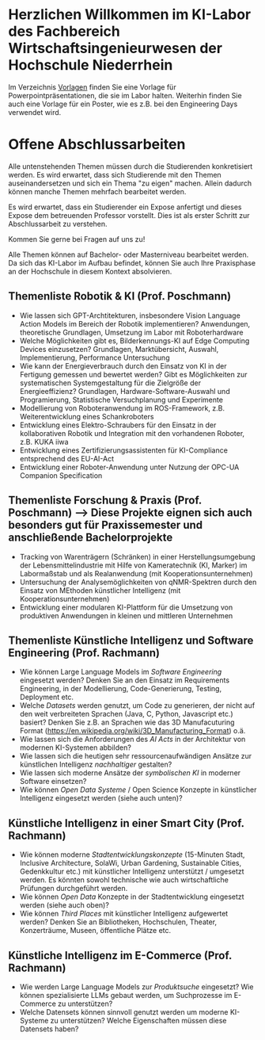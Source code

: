 # Herzlichen Willkommen im KI-Labor des Fachbereich Wirtschaftsingenieurwesen der Hochschule Niederrhein


Im Verzeichnis [Vorlagen](https://github.com/rachmann-alexander/ki-labor/tree/main/templates) finden Sie eine Vorlage für Powerpointpräsentationen, die sie im Labor halten. Weiterhin finden Sie auch eine Vorlage für ein Poster, wie es z.B. bei den Engineering Days verwendet wird.


# Offene Abschlussarbeiten
Alle untenstehenden Themen müssen durch die Studierenden konkretisiert werden. Es wird erwartet, dass sich Studierende mit den Themen auseinandersetzen und sich ein Thema "zu eigen" machen. Allein dadurch können manche Themen mehrfach bearbeitet werden.

Es wird erwartet, dass ein Studierender ein Expose anfertigt und dieses Expose dem betreuenden Professor vorstellt. Dies ist als erster Schritt zur Abschlussarbeit zu verstehen.

Kommen Sie gerne bei Fragen auf uns zu!

Alle Themen können auf Bachelor- oder Masterniveau bearbeitet werden. Da sich das KI-Labor im Aufbau befindet, können Sie auch Ihre Praxisphase an der Hochschule in diesem Kontext absolvieren.

## Themenliste Robotik & KI  (Prof. Poschmann)
- Wie lassen sich GPT-Archtitekturen, insbesondere Vision Language Action Models im Bereich der Robotik implementieren? Anwendungen, theoretische Grundlagen, Umsetzung im Labor mit Roboterhardware
- Welche Möglichkeiten gibt es, Bilderkennungs-KI auf Edge Computing Devices einzusetzen? Grundlagen, Marktübersicht, Auswahl, Implementierung, Performance Untersuchung
- Wie kann der Energieverbrauch durch den Einsatz von KI in der Fertigung gemessen und bewertet werden? Gibt es Möglichkeiten zur systematischen Systemgestaltung für die Zielgröße der Energieeffizienz? Grundlagen, Hardware-Software-Auswahl und Programierung, Statistische Versuchplanung und Experimente
- Modellierung von Roboteranwendung im ROS-Framework, z.B. Weiterentwicklung eines Schankroboters
- Entwicklung eines Elektro-Schraubers für den Einsatz in der kollaborativen Robotik und Integration mit den vorhandenen Roboter, z.B. KUKA iiwa
- Entwicklung eines Zertifizierungsassistenten für KI-Compliance entsprechend des EU-AI-Act
- Entwicklung einer Roboter-Anwendung unter Nutzung der OPC-UA Companion Specification

## Themenliste Forschung & Praxis (Prof. Poschmann) --> Diese Projekte eignen sich auch besonders gut für Praxissemester und anschließende Bachelorprojekte
- Tracking von Warenträgern (Schränken) in einer Herstellungsumgebung der Lebensmittelindustrie mit Hilfe von Kameratechnik (KI, Marker) im Labormaßstab und als Realanwendung (mit Kooperationsunternehmen)
- Untersuchung der Analysemöglichkeiten von qNMR-Spektren durch den Einsatz von MEthoden künstlicher Intelligenz (mit Kooperationsunternehmen)
- Entwicklung einer modularen KI-Plattform für die Umsetzung von produktiven Anwendungen in kleinen und mittleren Unternehmen


## Themenliste Künstliche Intelligenz und Software Engineering (Prof. Rachmann)

- Wie können Large Language Models im *Software Engineering* eingesetzt werden? Denken Sie an den Einsatz im Requirements Engineering, in der Modellierung, Code-Generierung, Testing, Deployment etc.
- Welche *Datasets* werden genutzt, um Code zu generieren, der nicht auf den weit verbreiteten Sprachen (Java, C, Python, Javascript etc.) basiert? Denken Sie z.B. an Sprachen wie das 3D Manufacuturing Format (https://en.wikipedia.org/wiki/3D_Manufacturing_Format) o.ä.
- Wie lassen sich die Anforderungen des *AI Acts* in der Architektur von modernen KI-Systemen abbilden?
- Wie lassen sich die heutigen sehr ressourcenaufwändigen Ansätze zur künstlichen Intelligenz *nachhaltiger* gestalten?
- Wie lassen sich moderne Ansätze der *symbolischen KI* in moderner Software einsetzen?
- Wie können *Open Data Systeme* / Open Science Konzepte in künstlicher Intelligenz eingesetzt werden (siehe auch unten)?

## Künstliche Intelligenz in einer Smart City (Prof. Rachmann)

- Wie können moderne *Stadtentwicklungskonzepte* (15-Minuten Stadt, Inclusive Architecture, SolaWi, Urban Gardening, Sustainable Cities, Gedenkkultur etc.) mit künstlicher Intelligenz unterstützt / umgesetzt werden. Es könnten sowohl technische wie auch wirtschaftliche Prüfungen durchgeführt werden.
- Wie können *Open Data* Konzepte in der Stadtentwicklung eingesetzt werden (siehe auch oben)?
- Wie können *Third Places* mit künstlicher Intelligenz aufgewertet werden? Denken Sie an Bibliotheken, Hochschulen, Theater, Konzerträume, Museen, öffentliche Plätze etc.


## Künstliche Intelligenz im E-Commerce (Prof. Rachmann)

- Wie werden Large Language Models zur *Produktsuche* eingesetzt? Wie können spezialisierte LLMs gebaut werden, um Suchprozesse im E-Commerce zu unterstützen?
- Welche Datensets können sinnvoll genutzt werden um moderne KI-Systeme zu unterstützen? Welche Eigenschaften müssen diese Datensets haben?
